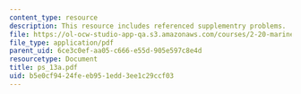 ```yaml
---
content_type: resource
description: This resource includes referenced supplementry problems.
file: https://ol-ocw-studio-app-qa.s3.amazonaws.com/courses/2-20-marine-hydrodynamics-13-021-spring-2005/b5e0cf9424feeb951edd3ee1c29ccf03_ps_13a.pdf
file_type: application/pdf
parent_uid: 6ce3c0ef-aa05-c666-e55d-905e597c8e4d
resourcetype: Document
title: ps_13a.pdf
uid: b5e0cf94-24fe-eb95-1edd-3ee1c29ccf03
---
```

